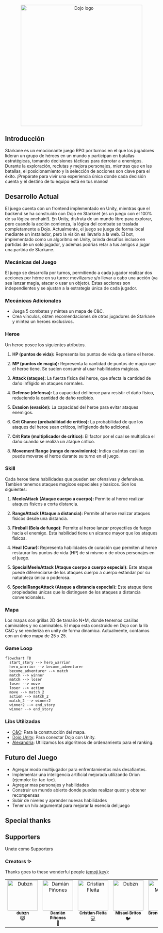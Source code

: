<p align="center">
  <img alt="Dojo logo" width="400" src="https://github.com/amegakure-starknet/unity-Starkane/assets/58611754/ab701ac0-a1f3-4048-b40f-8234c6f662fe">
</p>

## Introducción

Starkane es un emocionante juego RPG por turnos en el que los jugadores lideran un grupo de héroes en un mundo y participan en batallas estratégicas, tomando decisiones tácticas para derrotar a enemigos. Durante la exploración, reclutas y mejora personajes, mientras que en las batallas, el posicionamiento y la selección de acciones son clave para el éxito. ¡Prepárate para vivir una experiencia única donde cada decisión cuenta y el destino de tu equipo está en tus manos!

## Desarrollo Actual

El juego cuenta con un frontend implementado en Unity, mientras que el backend se ha construido con Dojo en Starknet (es un juego con el 100% de su lógica onchain!).
En Unity, disfruta de un mundo libre para explorar, pero cuando la acción comienza, la lógica del combate se traslada completamente a Dojo.
Actualmente, el juego se juega de forma local mediante un instalador, pero la visión es llevarlo a la web. El bot, implementado como un algoritmo en Unity, brinda desafíos incluso en partidas de un solo jugador, y ademas podrias retar a tus amigos a jugar una partida de Starkane.

### Mecánicas del Juego

El juego se desarrolla por turnos, permitiendo a cada jugador realizar dos acciones por héroe en su turno: movilizarse y/o llevar a cabo una acción (ya sea lanzar magia, atacar o usar un objeto). Estas acciones son independientes y se ajustan a la estrategia única de cada jugador.

### Mecánicas Adicionales

* Juega 5 combates y mintea un mapa de C&C.
* Crea vínculos, obten recomendaciones de otros jugadores de Starkane y mintea un heroes exclusivos.

### Heroe

Un heroe posee los siguientes atributos.

1. **HP (puntos de vida):** Representa los puntos de vida que tiene el heroe.

2. **MP (puntos de magia):** Representa la cantidad de puntos de magia que el heroe tiene. Se suelen consumir al usar habilidades mágicas.

3. **Attack (ataque):** La fuerza física del heroe, que afecta la cantidad de daño infligido en ataques normales.

4. **Defense (defensa):** La capacidad del heroe para resistir el daño físico, reduciendo la cantidad de daño recibido.

5. **Evasion (evasión):** La capacidad del heroe para evitar ataques enemigos.

6. **Crit Chance (probabilidad de crítico):** La probabilidad de que los ataques del heroe sean críticos, infligiendo daño adicional.

7. **Crit Rate (multiplicador de crítico):** El factor por el cual se multiplica el daño cuando se realiza un ataque crítico.

8. **Movement Range (rango de movimiento):** Indica cuántas casillas puede moverse el heroe durante su turno en el juego.

### Skill

Cada heroe tiene habilidades que pueden ser ofensivas y defensivas. Tambien tenemos ataques magicos especiales y basicos. Son los siguientes:

1. **MeeleAttack (Ataque cuerpo a cuerpo):** Permite al heroe realizar ataques físicos a corta distancia.

2. **RangeAttack (Ataque a distancia):** Permite al heroe realizar ataques físicos desde una distancia.

3. **Fireball (Bola de fuego):** Permite al heroe lanzar proyectiles de fuego hacia el enemigo. Esta habilidad tiene un alcance mayor que los ataques físicos.

4. **Heal (Curar):** Representa habilidades de curación que permiten al heroe restaurar los puntos de vida (HP) de sí mismo o de otros personajes en el juego.

5. **SpecialMeeleAttack (Ataque cuerpo a cuerpo especial):** Este ataque puede diferenciarse de los ataques cuerpo a cuerpo estándar por su naturaleza única o poderosa.

6. **SpecialRangeAttack (Ataque a distancia especial):** Este ataque tiene propiedades únicas que lo distinguen de los ataques a distancia convencionales.

### Mapa

Los mapas son grillas 2D de tamaño N*M, donde tenemos casillas caminables y no caminables.
El mapa esta construido en Dojo con la lib C&C y se renderiza en unity de forma dinamica.
Actualmente, contamos con un único mapa de 25 x 25.

### Game Loop

```mermaid
flowchart TD
  start_story --> hero_warrior
  hero_warrior --> become_adventurer
  become_adventurer --> match
  match --> winner
  match --> loser
  loser --> move
  loser --> action
  move --> match_2
  action --> match_2
  match_2 --> winner2
  winner2 --> end_story
  winner --> end_story 
```

### Libs Utilizadas

* [C&C](https://github.com/CheDAOLabs/cryptsandcaverns): Para la construcción del mapa.
* [Dojo.Unity](https://github.com/dojoengine/dojo.unity): Para conectar Dojo con Unity.
* [Alexandria](https://github.com/keep-starknet-strange/alexandria): Utilizamos los algoritmos de ordenamiento para el ranking.

## Futuro del Juego

* Agregar modo multijugador para enfrentamientos más desafiantes.
* Implementar una inteligencia artificial mejorada utilizando Orion (ejemplo: tic-tac-toe).
* Agregar mas personajes y habilidades
* Construir un mundo abierto donde puedas realizar quest y obtener recompensas
* Subir de niveles y aprender nuevas habilidades
* Tener un hilo argumental para mejorar la esencia del juego

## Special thanks

## Supporters
Unete como Supporters

### Creators ✨
Thanks goes to these wonderful people
([emoji key](https://allcontributors.org/docs/en/emoji-key)):

<table>
  <tbody>
    <tr>
    <td align="center" valign="top" width="14.28%"><a href="https://github.com/dubzn"><img src="https://avatars.githubusercontent.com/u/58611754?s=400&u=cdb4e29d9ac5bc41e7ee171375e8cd10fe8c3c24&v=4" width="100px;" alt="Dubzn"/><br /><sub><b>dubzn</b></sub></a><br />😸</a></td>
      <td align="center" valign="top" width="14.28%"><a href="https://github.com/dpinones"><img src="https://avatars.githubusercontent.com/u/30808181?v=4" width="100px;" alt="Damián Piñones"/><br /><sub><b>Damián Piñones</b></sub></a><br />🤠</a></td>
      <td align="center" valign="top" width="14.28%"><a href="https://github.com/cristianFleita"><img src="https://avatars.githubusercontent.com/u/87950451?v=4" width="100px;" alt="Cristian Fleita"/><br /><sub><b>Cristian Fleita</b></sub></a><br />💻</a></td>
      <td align="center" valign="top" width="14.28%"><a href="https://github.com/aikomisa5"><img src="https://avatars.githubusercontent.com/u/21129776?v=4" width="100px;" alt="Dubzn"/><br /><sub><b>Misael Britos</b></sub></a><br />🐦</a></td>
      <td align="center" valign="top" width="14.28%"><a href="https://github.com/brendaamareco"><img src="https://avatars.githubusercontent.com/u/107716199?v=4" width="100px;" alt="Brenda Mareco"/><br /><sub><b>Brenda Mareco</b></sub></a><br />🎨</a></td>
    </tr>
</tbody>
</table>